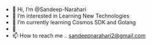 - 👋 Hi, I’m @Sandeep-Narahari
- 👀 I’m interested in Learning New Technologies
- 🌱 I’m currently learning Cosmos SDK and Golang
- 💞️ 
- 📫 How to reach me .. sandeepnarahari2@gmail.com
